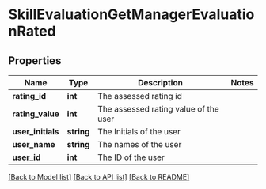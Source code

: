 # SkillEvaluationGetManagerEvaluationRated

## Properties
Name | Type | Description | Notes
------------ | ------------- | ------------- | -------------
**rating_id** | **int** | The assessed rating id | 
**rating_value** | **int** | The assessed rating value of the user | 
**user_initials** | **string** | The Initials of the user | 
**user_name** | **string** | The names of the user | 
**user_id** | **int** | The ID of the user | 

[[Back to Model list]](../README.md#documentation-for-models) [[Back to API list]](../README.md#documentation-for-api-endpoints) [[Back to README]](../README.md)


